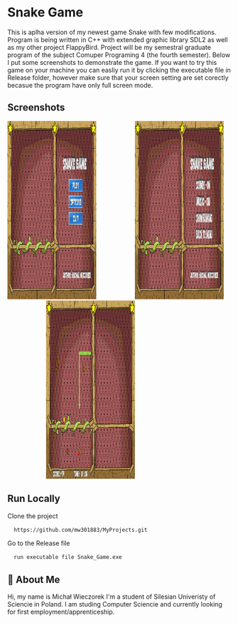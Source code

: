 
# Snake Game

 This is aplha version of my newest game Snake with few modifications. Program is being written in C++ with extended graphic library SDL2 as well as my other project FlappyBird. Project will be my semestral graduate program of the subject Comuper Programing 4 (the fourth semester). Below I put some screenshots to demonstrate the game. If you want to try this game on your machine you can easliy run it by clicking the executable file in Release folder, however make sure that your screen setting are set corectly becasue the program have only full screen mode.    



## Screenshots

<img src="Images/Menu.png" width="200" height="400">&nbsp;&nbsp;&nbsp;&nbsp;&nbsp;&nbsp;&nbsp;&nbsp;&nbsp;&nbsp;&nbsp;&nbsp;&nbsp;&nbsp;&nbsp;&nbsp;&nbsp;&nbsp;&nbsp;&nbsp;&nbsp;&nbsp;<img src="Images/Submenu.png" width="200" height="400">
&nbsp;&nbsp;&nbsp;&nbsp;&nbsp;&nbsp;&nbsp;&nbsp;&nbsp;&nbsp;&nbsp;&nbsp;&nbsp;&nbsp;&nbsp;&nbsp;&nbsp;&nbsp;&nbsp;&nbsp;&nbsp;&nbsp;<img src="Images/Gameplay.png" width="200" height="400">

## Run Locally

Clone the project

```bash
  https://github.com/mw301883/MyProjects.git
```

Go to the Release file

```bash
  run executable file Snake_Game.exe
```


## 🚀 About Me
Hi, my name is Michał  Wieczorek I'm a student of Silesian Univeristy of Sciencie in Poland. I am studing Computer Sciencie and currently looking for first employment/apprenticeship.

